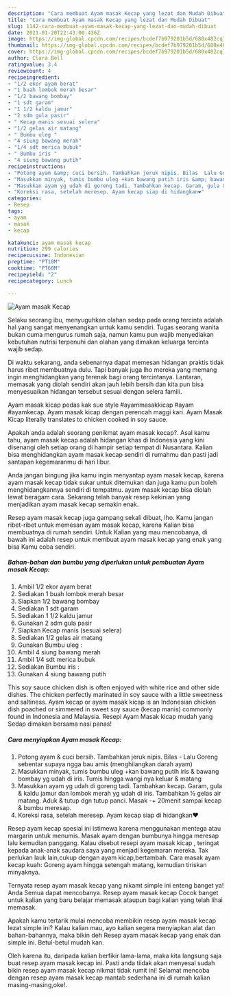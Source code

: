 ```yaml
---
description: "Cara membuat Ayam masak Kecap yang lezat dan Mudah Dibuat"
title: "Cara membuat Ayam masak Kecap yang lezat dan Mudah Dibuat"
slug: 1142-cara-membuat-ayam-masak-kecap-yang-lezat-dan-mudah-dibuat
date: 2021-01-20T22:43:00.436Z
image: https://img-global.cpcdn.com/recipes/bcdef7b979201b5d/680x482cq70/ayam-masak-kecap-foto-resep-utama.jpg
thumbnail: https://img-global.cpcdn.com/recipes/bcdef7b979201b5d/680x482cq70/ayam-masak-kecap-foto-resep-utama.jpg
cover: https://img-global.cpcdn.com/recipes/bcdef7b979201b5d/680x482cq70/ayam-masak-kecap-foto-resep-utama.jpg
author: Clara Bell
ratingvalue: 3.4
reviewcount: 4
recipeingredient:
- "1/2 ekor ayam berat"
- "1 buah lombok merah besar"
- "1/2 bawang bombay"
- "1 sdt garam"
- "1 1/2 kaldu jamur"
- "2 sdm gula pasir"
- " Kecap manis sesuai selera"
- "1/2 gelas air matang"
- " Bumbu uleg "
- "4 siung bawang merah"
- "1/4 sdt merica bubuk"
- " Bumbu iris "
- "4 siung bawang putih"
recipeinstructions:
- "Potong ayam &amp; cuci bersih. Tambahkan jeruk nipis. Bilas  Lalu Goreng sebentar supaya ngga bau amis (menghilangkan darah ayam)"
- "Masukkan minyak, tumis bumbu uleg +kan bawang putih iris &amp; bawang bombay yg udah di iris. Tumis hingga wangi nya keluar &amp; matang"
- "Masukkan ayam yg udah di goreng tadi. Tambahkan kecap. Garam, gula &amp; kaldu jamur dan lombok merah yg udah di iris. Tambahkan ½ gelas air matang. Aduk &amp; tutup dgn tutup panci. Masak -+ 20menit sampai kecap &amp; bumbu meresap."
- "Koreksi rasa, setelah meresep. Ayam kecap siap di hidangkan❤"
categories:
- Resep
tags:
- ayam
- masak
- kecap

katakunci: ayam masak kecap 
nutrition: 299 calories
recipecuisine: Indonesian
preptime: "PT10M"
cooktime: "PT60M"
recipeyield: "2"
recipecategory: Lunch

---
```



![Ayam masak Kecap](https://img-global.cpcdn.com/recipes/bcdef7b979201b5d/680x482cq70/ayam-masak-kecap-foto-resep-utama.jpg)

Selaku seorang ibu, menyuguhkan olahan sedap pada orang tercinta adalah hal yang sangat menyenangkan untuk kamu sendiri. Tugas seorang  wanita bukan cuma mengurus rumah saja, namun kamu pun wajib menyediakan kebutuhan nutrisi terpenuhi dan olahan yang dimakan keluarga tercinta wajib sedap.

Di waktu  sekarang, anda sebenarnya dapat memesan hidangan praktis tidak harus ribet membuatnya dulu. Tapi banyak juga lho mereka yang memang ingin menghidangkan yang terenak bagi orang tercintanya. Lantaran, memasak yang diolah sendiri akan jauh lebih bersih dan kita pun bisa menyesuaikan hidangan tersebut sesuai dengan selera famili. 

Ayam masak kicap pedas kak sue style #ayammasakkicap #ayam #ayamkecap. Ayam masak kicap dengan perencah maggi kari. Ayam Masak Kicap literally translates to chicken cooked in soy sauce.

Apakah anda adalah seorang penikmat ayam masak kecap?. Asal kamu tahu, ayam masak kecap adalah hidangan khas di Indonesia yang kini disenangi oleh setiap orang di hampir setiap tempat di Nusantara. Kalian bisa menghidangkan ayam masak kecap sendiri di rumahmu dan pasti jadi santapan kegemaranmu di hari libur.

Anda jangan bingung jika kamu ingin menyantap ayam masak kecap, karena ayam masak kecap tidak sukar untuk ditemukan dan juga kamu pun boleh menghidangkannya sendiri di tempatmu. ayam masak kecap bisa diolah lewat beragam cara. Sekarang telah banyak resep kekinian yang menjadikan ayam masak kecap semakin enak.

Resep ayam masak kecap juga gampang sekali dibuat, lho. Kamu jangan ribet-ribet untuk memesan ayam masak kecap, karena Kalian bisa membuatnya di rumah sendiri. Untuk Kalian yang mau mencobanya, di bawah ini adalah resep untuk membuat ayam masak kecap yang enak yang bisa Kamu coba sendiri.

<!--inarticleads1-->

##### Bahan-bahan dan bumbu yang diperlukan untuk pembuatan Ayam masak Kecap:

1. Ambil 1/2 ekor ayam berat
1. Sediakan 1 buah lombok merah besar
1. Siapkan 1/2 bawang bombay
1. Sediakan 1 sdt garam
1. Sediakan 1 1/2 kaldu jamur
1. Gunakan 2 sdm gula pasir
1. Siapkan  Kecap manis (sesuai selera)
1. Sediakan 1/2 gelas air matang
1. Gunakan  Bumbu uleg :
1. Ambil 4 siung bawang merah
1. Ambil 1/4 sdt merica bubuk
1. Sediakan  Bumbu iris :
1. Gunakan 4 siung bawang putih


This soy sauce chicken dish is often enjoyed with white rice and other side dishes. The chicken perfectly marinated in soy sauce with a little sweetness and saltiness. Ayam kecap or ayam masak kicap is an Indonesian chicken dish poached or simmered in sweet soy sauce (kecap manis) commonly found in Indonesia and Malaysia. Resepi Ayam Masak kicap mudah yang Sedap dimakan bersama nasi panas! 

<!--inarticleads2-->

##### Cara menyiapkan Ayam masak Kecap:

1. Potong ayam &amp; cuci bersih. Tambahkan jeruk nipis. Bilas  - Lalu Goreng sebentar supaya ngga bau amis (menghilangkan darah ayam)
1. Masukkan minyak, tumis bumbu uleg +kan bawang putih iris &amp; bawang bombay yg udah di iris. Tumis hingga wangi nya keluar &amp; matang
1. Masukkan ayam yg udah di goreng tadi. Tambahkan kecap. Garam, gula &amp; kaldu jamur dan lombok merah yg udah di iris. Tambahkan ½ gelas air matang. Aduk &amp; tutup dgn tutup panci. Masak -+ 20menit sampai kecap &amp; bumbu meresap.
1. Koreksi rasa, setelah meresep. Ayam kecap siap di hidangkan❤


Resep ayam kecap spesial ini istimewa karena menggunakan mentega atau margarin untuk menumis. Masak ayam dengan bumbunya hingga meresap lalu kemudian panggang. Kalau disebut resepi ayam masak kicap , teringat kepada anak-anak saudara saya yang menjadi kegemaran mereka. Tak perlukan lauk lain,cukup dengan ayam kicap,bertambah. Cara masak ayam kecap kuah: Goreng ayam hingga setengah matang, kemudian tiriskan minyaknya. 

Ternyata resep ayam masak kecap yang nikamt simple ini enteng banget ya! Anda Semua dapat mencobanya. Resep ayam masak kecap Cocok banget untuk kalian yang baru belajar memasak ataupun bagi kalian yang telah lihai memasak.

Apakah kamu tertarik mulai mencoba membikin resep ayam masak kecap lezat simple ini? Kalau kalian mau, ayo kalian segera menyiapkan alat dan bahan-bahannya, maka bikin deh Resep ayam masak kecap yang enak dan simple ini. Betul-betul mudah kan. 

Oleh karena itu, daripada kalian berfikir lama-lama, maka kita langsung saja buat resep ayam masak kecap ini. Pasti anda tiidak akan menyesal sudah bikin resep ayam masak kecap nikmat tidak rumit ini! Selamat mencoba dengan resep ayam masak kecap mantab sederhana ini di rumah kalian masing-masing,oke!.

